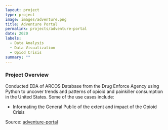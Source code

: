 ```yaml
---
layout: project
type: project
image: images/adventure.png
title: Adventure Portal
permalink: projects/adventure-portal
date: 2020
labels:
  - Data Analysis
  - Data Visualization
  - Opiod Crisis
summary: ""
---
```


### Project Overview
Conducted EDA of ARCOS Database from the Drug Enforce Agency using Python to uncover trends and patterns of opioid and painkiller consumption in the United States.
Some of the use cases include:
<ul>
<li>Informating the General Public of the extent and impact of the Opioid Crisis</li>
</ul>

Source: <a href="https://github.com/adventure-portal/adventure-portal"><i class="large github icon"></i>adventure-portal </a>

